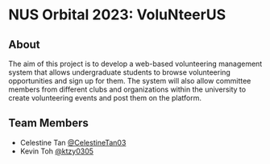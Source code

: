 # NUS Orbital 2023: VoluNteerUS
## About
The aim of this project is to develop a web-based volunteering management system that allows undergraduate students to browse volunteering opportunities and sign up for them. The system will also allow committee members from different clubs and organizations within the university to create volunteering events and post them on the platform.


## Team Members
- Celestine Tan [@CelestineTan03](https://github.com/CelestineTan03)
- Kevin Toh [@ktzy0305](https://github.com/ktzy0305)
